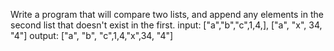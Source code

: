 Write a program that will compare two lists, and append any elements in the second list that doesn't exist in the first.
input: ["a","b","c",1,4,], ["a", "x", 34, "4"]
output: ["a", "b", "c",1,4,"x",34, "4"]